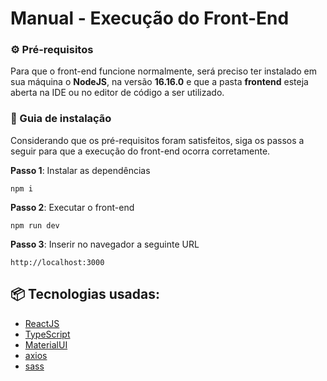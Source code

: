 # Manual - Execução do Front-End

### ⚙️ Pré-requisitos

Para que o front-end funcione normalmente, será preciso ter instalado em sua máquina o **NodeJS**, na versão **16.16.0** e que a pasta **frontend** esteja aberta na IDE ou no editor de código a ser utilizado.

### 🔨 Guia de instalação

Considerando que os pré-requisitos foram satisfeitos, siga os passos a seguir para que a execução do front-end ocorra corretamente. 

**Passo 1**: Instalar as dependências
```
npm i
```
**Passo 2**: Executar o front-end
```
npm run dev
```
**Passo 3**: Inserir no navegador a seguinte URL
```
http://localhost:3000
```

## 📦 Tecnologias usadas:

* [ReactJS](https://react.dev/)
* [TypeScript](https://www.typescriptlang.org/)
* [MaterialUI](https://mui.com/)
* [axios](https://axios-http.com/ptbr/)
* [sass](https://sass-lang.com/)